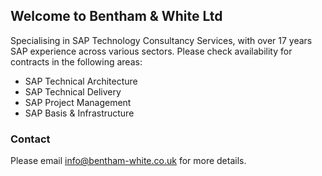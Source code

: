 ## Welcome to Bentham & White Ltd

Specialising in SAP Technology Consultancy Services, with over 17 years SAP experience across various sectors. Please check availability for contracts in the following areas:
* SAP Technical Architecture
* SAP Technical Delivery
* SAP Project Management
* SAP Basis & Infrastructure


### Contact

Please email [info@bentham-white.co.uk](mailto:info@bentham-white.co.uk) for more details.

